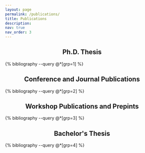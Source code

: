 ```yaml
---
layout: page
permalink: /publications/
title: Publications
description:
nav: true
nav_order: 3
---
```


<!-- _pages/publications.md -->
<div class="publications">

<h2 style="text-align: center;">Ph.D. Thesis</h2>

{% bibliography --query @*[grp=1] %}

<h2 style="text-align: center;">Conference and Journal Publications</h2>

{% bibliography --query @*[grp=2] %}

<h2 style="text-align: center;">Workshop Publications and Prepints</h2>

{% bibliography --query @*[grp=3] %}

<h2 style="text-align: center;">Bachelor's Thesis</h2>

{% bibliography --query @*[grp=4] %}

</div>

